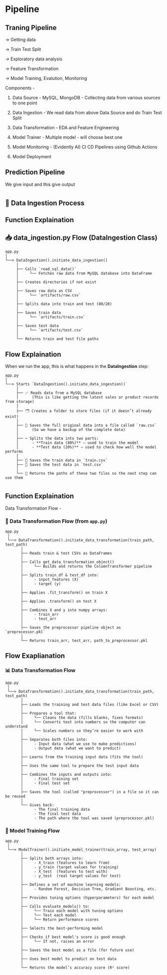 # Pipeline 

## Traning Pipeline

-> Getting data

-> Train Test Split

-> Exploratory data analysis

-> Feature Transformation

-> Model Training, Evalution, Monitoring

Components - 

1. Data Source - MySQL, MongoDB - Collecting data from various sources to one point

2. Data Ingestion - We read data from above Data Source and do Train Test Split

3. Data Transformation - EDA and Feature Engineering

4. Model Trainer - Multiple model - will choose best one

5. Model Monitoring - (Evidently AI) CI CD Pipelines using Github Actions

6. Model Deployment 


## Prediction Pipeline 

We give input and this give output

#

## 🧊 Data Ingestion Process 

## Function Explaination

## 📥 data_ingestion.py Flow (DataIngestion Class)

```text
app.py
│
└──> DataIngestion().initiate_data_ingestion()
     │
     ├── Calls `read_sql_data()`
     │     └── Fetches raw data from MySQL database into DataFrame
     │
     ├── Creates directories if not exist
     │
     ├── Saves raw data as CSV
     │     └── `artifacts/raw.csv`
     │
     ├── Splits data into train and test (80/20)
     │
     ├── Saves train data
     │     └── `artifacts/train.csv`
     │
     ├── Saves test data
     │     └── `artifacts/test.csv`
     │
     └── Returns train and test file paths
```

## Flow Explaination

When we run the app, this is what happens in the **DataIngestion** step:

```text
app.py  
│  
└──> Starts `DataIngestion().initiate_data_ingestion()`
     │
     ├── ✅ Reads data from a MySQL database  
     │      (This is like getting the latest sales or product records from storage)
     │
     ├── 🗂️ Creates a folder to store files (if it doesn’t already exist)
     │
     ├── 📄 Saves the full original data into a file called `raw.csv`
     │      (So we have a backup of the complete data)
     │
     ├── ✂️ Splits the data into two parts:
     │      - **Train data (80%)** – used to train the model  
     │      - **Test data (20%)** – used to check how well the model performs  
     │
     ├── 💾 Saves the train data in `train.csv`  
     ├── 💾 Saves the test data in `test.csv`  
     │
     └── 🔁 Returns the paths of these two files so the next step can use them

```


#

## Function Explaination 

Data Transformation Flow - 

### 🔄 Data Transformation Flow (from `app.py`)

```text
app.py
 │
 └──> DataTransformation().initiate_data_transformation(train_path, test_path)
       │
       ├── Reads train & test CSVs as DataFrames
       │
       ├── Calls get_data_transformation_object()
       │     └── Builds and returns the ColumnTransformer pipeline
       │
       ├── Splits train_df & test_df into:
       │     - input_features (X)
       │     - target (y)
       │
       ├── Applies .fit_transform() on train X
       │
       ├── Applies .transform() on test X
       │
       ├── Combines X and y into numpy arrays:
       │     - train_arr
       │     - test_arr
       │
       ├── Saves the preprocessor pipeline object as `preprocessor.pkl`
       │
       └── Returns train_arr, test_arr, path_to_preprocessor.pkl

```

## Flow Exaplianation
### 📊 Data Transformation Flow

```text
app.py
 │
 └──> DataTransformation().initiate_data_transformation(train_path, test_path)
       │
       ├── Loads the training and test data files (like Excel or CSV)
       │
       ├── Prepares a tool that:
       │     └── Cleans the data (fills blanks, fixes formats)
       │     └── Converts text into numbers so the computer can understand
       │     └── Scales numbers so they’re easier to work with
       │
       ├── Separates both files into:
       │     - Input data (what we use to make predictions)
       │     - Output data (what we want to predict)
       │
       ├── Learns from the training input data (fits the tool)
       │
       ├── Uses the same tool to prepare the test input data
       │
       ├── Combines the inputs and outputs into:
       │     - Final training set
       │     - Final test set
       │
       ├── Saves the tool (called "preprocessor") in a file so it can be reused
       │
       └── Gives back:
             - The final training data
             - The final test data
             - The path where the tool was saved (preprocessor.pkl)
```

### 🤖 Model Training Flow 

```text
app.py
 │
 └──> ModelTrainer().initiate_model_trainer(train_array, test_array)
       │
       ├── Splits both arrays into:
       │     - X_train (features to learn from)
       │     - y_train (target values for training)
       │     - X_test  (features to test with)
       │     - y_test  (real target values for test)
       │
       ├── Defines a set of machine learning models:
       │     - Random Forest, Decision Tree, Gradient Boosting, etc.
       │
       ├── Provides tuning options (hyperparameters) for each model
       │
       ├── Calls evaluate_models() to:
       │     └── Train each model with tuning options
       │     └── Test each model
       │     └── Return performance scores
       │
       ├── Selects the best-performing model
       │
       ├── Checks if best model's score is good enough
       │     └── If not, raises an error
       │
       ├── Saves the best model as a file (for future use)
       │
       ├── Uses best model to predict on test data
       │
       └── Returns the model’s accuracy score (R² score)
```
